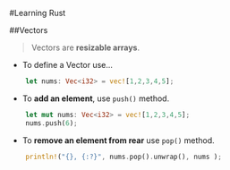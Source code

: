 #Learning Rust

##Vectors

>Vectors are **resizable arrays**.

* To define a Vector use...

```rust
    let nums: Vec<i32> = vec![1,2,3,4,5];
```
* To **add an element**, use `push()` method.

```rust
    let mut nums: Vec<i32> = vec![1,2,3,4,5];
    nums.push(6);
```
* To **remove an element from rear** use `pop()` method.

```rust
    println!("{}, {:?}", nums.pop().unwrap(), nums );
```